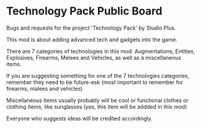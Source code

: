 # Technology Pack Public Board
Bugs and requests for the project 'Technology Pack' by Studio Plus.

This mod is about adding advanced tech and gadgets into the game.

There are 7 categories of technologies in this mod: Augmentations, Entities, Explosives, Firearms, Melees and Vehicles, as well as a miscellaneous items.

If you are suggesting something for one of the 7 technologies categories, remember they need to be future-esk (most important to remember for firearms, malees and vehicles)

Miscellaneous items usually probably will be cool or functional clothes or clothing items, like sunglasses (yes, this item will be addded in this mod)

Everyone who suggests ideas will be credited accordingly.
